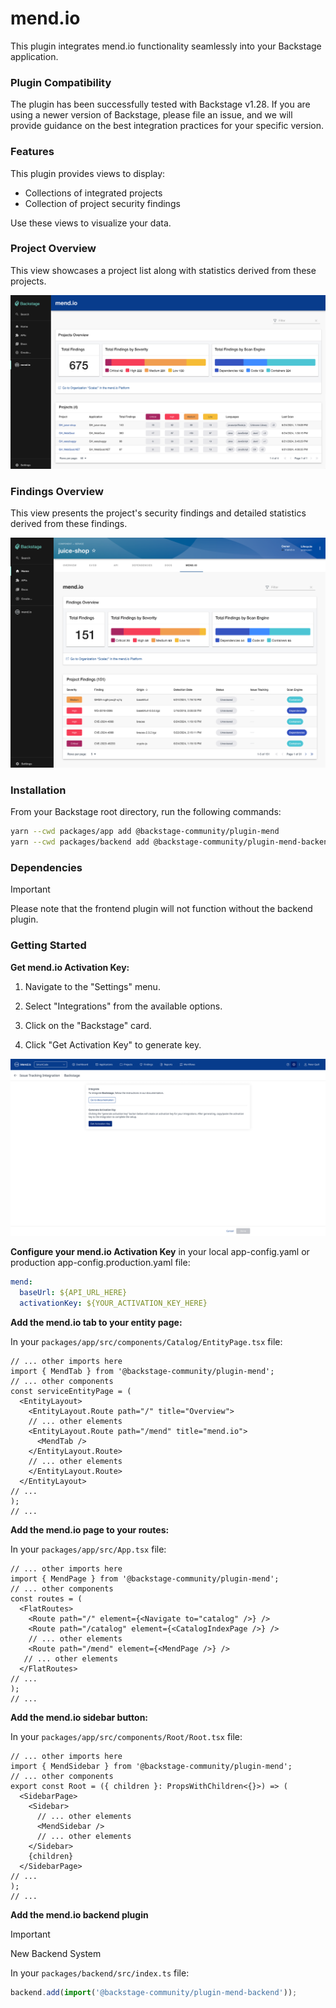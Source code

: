 # mend.io

This plugin integrates mend.io functionality seamlessly into your Backstage application.

### Plugin Compatibility

The plugin has been successfully tested with Backstage v1.28. If you are using a newer version of Backstage, please file an issue, and we will provide guidance on the best integration practices for your specific version.

### Features

This plugin provides views to display:

- Collections of integrated projects
- Collection of project security findings

Use these views to visualize your data.

### Project Overview

This view showcases a project list along with statistics derived from these projects.

![Project Overview](../../assets/overview.png)

### Findings Overview

This view presents the project's security findings and detailed statistics derived from these findings.

![Findings Overview](../../assets/tab.png)

### Installation

From your Backstage root directory, run the following commands:

```bash
yarn --cwd packages/app add @backstage-community/plugin-mend
yarn --cwd packages/backend add @backstage-community/plugin-mend-backend
```

### Dependencies

> [!IMPORTANT]
> Please note that the frontend plugin will not function without the backend plugin.

### Getting Started

**Get mend.io Activation Key:**

1. Navigate to the "Settings" menu.

2. Select "Integrations" from the available options.

3. Click on the "Backstage" card.

4. Click "Get Activation Key" to generate key.

![Activation Key](../../assets/key.png)

**Configure your mend.io Activation Key** in your local app-config.yaml or production app-config.production.yaml file:

```yaml
mend:
  baseUrl: ${API_URL_HERE}
  activationKey: ${YOUR_ACTIVATION_KEY_HERE}
```

**Add the mend.io tab to your entity page:**

In your `packages/app/src/components/Catalog/EntityPage.tsx` file:

```tsx
// ... other imports here
import { MendTab } from '@backstage-community/plugin-mend';
// ... other components
const serviceEntityPage = (
  <EntityLayout>
    <EntityLayout.Route path="/" title="Overview">
    // ... other elements
    <EntityLayout.Route path="/mend" title="mend.io">
      <MendTab />
    </EntityLayout.Route>
    // ... other elements
    </EntityLayout.Route>
  </EntityLayout>
// ...
);
// ...
```

**Add the mend.io page to your routes:**

In your `packages/app/src/App.tsx` file:

```tsx
// ... other imports here
import { MendPage } from '@backstage-community/plugin-mend';
// ... other components
const routes = (
  <FlatRoutes>
    <Route path="/" element={<Navigate to="catalog" />} />
    <Route path="/catalog" element={<CatalogIndexPage />} />
    // ... other elements
    <Route path="/mend" element={<MendPage />} />
   // ... other elements
  </FlatRoutes>
// ...
);
// ...
```

**Add the mend.io sidebar button:**

In your `packages/app/src/components/Root/Root.tsx` file:

```tsx
// ... other imports here
import { MendSidebar } from '@backstage-community/plugin-mend';
// ... other components
export const Root = ({ children }: PropsWithChildren<{}>) => (
  <SidebarPage>
    <Sidebar>
      // ... other elements
      <MendSidebar />
      // ... other elements
    </Sidebar>
    {children}
  </SidebarPage>
// ...
);
// ...
```

**Add the mend.io backend plugin**

> [!IMPORTANT]
> New Backend System

In your `packages/backend/src/index.ts` file:

```ts
backend.add(import('@backstage-community/plugin-mend-backend'));
```
